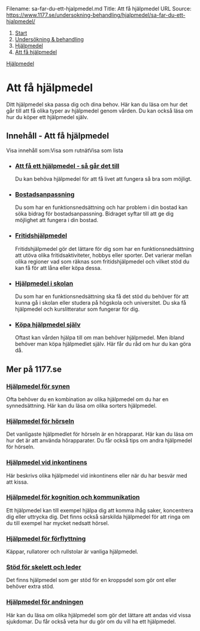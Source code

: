 Filename: sa-far-du-ett-hjalpmedel.md
Title: Att få hjälpmedel
URL Source: https://www.1177.se/undersokning-behandling/hjalpmedel/sa-far-du-ett-hjalpmedel/

1.  [Start](https://www.1177.se/)
2.  [Undersökning & behandling](https://www.1177.se/undersokning-behandling/)
3.  [Hjälpmedel](https://www.1177.se/undersokning-behandling/hjalpmedel/)
4.  [Att få hjälpmedel](https://www.1177.se/undersokning-behandling/hjalpmedel/sa-far-du-ett-hjalpmedel/)

[Hjälpmedel](https://www.1177.se/undersokning-behandling/hjalpmedel/)

Att få hjälpmedel
=================

Ditt hjälpmedel ska passa dig och dina behov. Här kan du läsa om hur det går till att få olika typer av hjälpmedel genom vården. Du kan också läsa om hur du köper ett hjälpmedel själv.

Innehåll - Att få hjälpmedel
----------------------------

Visa innehåll som:Visa som rutnätVisa som lista

*   ### [Att få ett hjälpmedel - så går det till](https://www.1177.se/undersokning-behandling/hjalpmedel/sa-far-du-ett-hjalpmedel/att-fa-ett-hjalpmedel/)
    
    Du kan behöva hjälpmedel för att få livet att fungera så bra som möjligt.
    
*   ### [Bostadsanpassning](https://www.1177.se/undersokning-behandling/hjalpmedel/sa-far-du-ett-hjalpmedel/bostadsanpassning/)
    
    Du som har en funktionsnedsättning och har problem i din bostad kan söka bidrag för bostadsanpassning. Bidraget syftar till att ge dig möjlighet att fungera i din bostad.
    
*   ### [Fritidshjälpmedel](https://www.1177.se/undersokning-behandling/hjalpmedel/sa-far-du-ett-hjalpmedel/fritidshjalpmedel/)
    
    Fritidshjälpmedel gör det lättare för dig som har en funktionsnedsättning att utöva olika fritidsaktiviteter, hobbys eller sporter. Det varierar mellan olika regioner vad som räknas som fritidshjälpmedel och vilket stöd du kan få för att låna eller köpa dessa.
    
*   ### [Hjälpmedel i skolan](https://www.1177.se/undersokning-behandling/hjalpmedel/sa-far-du-ett-hjalpmedel/hjalpmedel-i-skolan/)
    
    Du som har en funktionsnedsättning ska få det stöd du behöver för att kunna gå i skolan eller studera på högskola och universitet. Du ska få hjälpmedel och kurslitteratur som fungerar för dig.
    
*   ### [Köpa hjälpmedel själv](https://www.1177.se/undersokning-behandling/hjalpmedel/sa-far-du-ett-hjalpmedel/kopa-hjalpmedel-sjalv/)
    
    Oftast kan vården hjälpa till om man behöver hjälpmedel. Men ibland behöver man köpa hjälpmedlet själv. Här får du råd om hur du kan göra då.
    

Mer på 1177.se
--------------

### [Hjälpmedel för synen](https://www.1177.se/undersokning-behandling/hjalpmedel/syn/)

Ofta behöver du en kombination av olika hjälpmedel om du har en synnedsättning. Här kan du läsa om olika sorters hjälpmedel.

### [Hjälpmedel för hörseln](https://www.1177.se/undersokning-behandling/hjalpmedel/horsel/)

Det vanligaste hjälpmedlet för hörseln är en hörapparat. Här kan du läsa om hur det är att använda hörapparater. Du får också tips om andra hjälpmedel för hörseln.

### [Hjälpmedel vid inkontinens](https://www.1177.se/undersokning-behandling/hjalpmedel/inkontinens/)

Här beskrivs olika hjälpmedel vid inkontinens eller när du har besvär med att kissa.

### [Hjälpmedel för kognition och kommunikation](https://www.1177.se/undersokning-behandling/hjalpmedel/hjalpmedel-for-kognition-och-kommunikation/)

Ett hjälpmedel kan till exempel hjälpa dig att komma ihåg saker, koncentrera dig eller uttrycka dig. Det finns också särskilda hjälpmedel för att ringa om du till exempel har mycket nedsatt hörsel.

### [Hjälpmedel för förflyttning](https://www.1177.se/undersokning-behandling/hjalpmedel/forflyttning/)

Käppar, rullatorer och rullstolar är vanliga hjälpmedel.

### [Stöd för skelett och leder](https://www.1177.se/undersokning-behandling/hjalpmedel/stod-for-skelett-och-leder/)

Det finns hjälpmedel som ger stöd för en kroppsdel som gör ont eller behöver extra stöd.

### [Hjälpmedel för andningen](https://www.1177.se/undersokning-behandling/hjalpmedel/hjalpmedel-for-andningen/)

Här kan du läsa om olika hjälpmedel som gör det lättare att andas vid vissa sjukdomar. Du får också veta hur du gör om du vill ha ett hjälpmedel.
